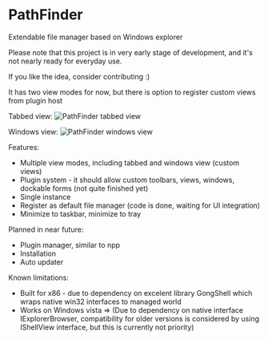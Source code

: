# PathFinder
Extendable file manager based on Windows explorer

Please note that this project is in very early stage of development, 
and it's not nearly ready for everyday use.

If you like the idea, consider contributing :)

It has two view modes for now, but there is option to register custom views from plugin host

Tabbed view:
![PathFinder tabbed view](https://cloud.githubusercontent.com/assets/5676600/6993135/dfd5b8c2-daea-11e4-8f06-46abf841be96.png)

Windows view:
![PathFinder windows view](https://cloud.githubusercontent.com/assets/5676600/6993132/cc6d5b78-daea-11e4-9b7e-b88a2723a4f2.png)

Features:
* Multiple view modes, including tabbed and windows view (custom views)
* Plugin system - it should allow custom toolbars, views, windows, dockable forms (not quite finished yet)
* Single instance
* Register as default file manager (code is done, waiting for UI integration)
* Minimize to taskbar, minimize to tray

Planned in near future:
* Plugin manager, similar to npp
* Installation
* Auto updater

Known limitations:
* Built for x86 - due to dependency on excelent library GongShell which wraps native win32 interfaces to managed world
* Works on Windows vista => (Due to dependency on native interface IExplorerBrowser, compatibility for older versions is considered by using IShellView interface, but this is currently not priority)

